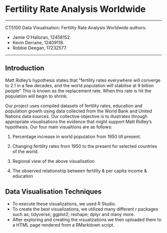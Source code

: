 # Fertility Rate Analysis Worldwide

---
CT5100 Data Visualisation: Fertility Rate Analysis Worldwide
authors: 
- Jamie O'Halloran, 12458152.
- Kevin Derrane, 12409118.
- Robbie Deegan, 17232577.
---

## Introduction

Matt Ridley’s hypothesis states that "fertility rates everywhere will converge to 2.1 in a few decades, and the world population will stabilise at 9 billion people"
This is known as the replacement rate. When this rate is hit the population will begin to shrink. 

Our project uses compiled datasets of fertility rates, education and population growth using data collected from the World Bank and United Nations data sources. Our collective objective is to illustrates through appropriate visualisations the evidence that might support Matt Ridley’s hypothesis.
Our four main visualtions are as follows:

1. Percentage increase in world population from 1950 till present. 

2. Changing fertility rates from 1950 to the present for selected countries of the world.

3. Regional view of the above visualisation 

4. The observed relationship between fertility & per capita income & education

## Data Visualisation Techniques
- To execute these visualizations, we used R Studio. 
- To create the best visualizations, we utilized many different r packages such as; tidyverse; ggplot2; reshape; dplyr and many more. 
- After exploring and creating the visualizations we then uploaded them to a HTML page rendered from a RMarkdown script. 
